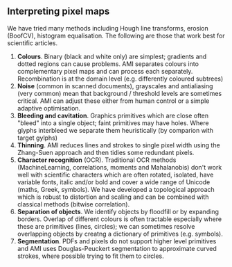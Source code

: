 ## **Interpreting pixel maps**
We have tried many methods including Hough line transforms, erosion (BoofCV), histogram equalisation. The following are those that work best for scientific articles.

 1. **Colours**. Binary (black and white only) are simplest; gradients and dotted regions can cause problems. AMI separates colours into complementary pixel maps and can process each separately. Recombination is at the domain level (e.g. differently coloured subtrees)
 2. **Noise** (common in scanned documents), grayscales and antialiasing (very common) mean that background / threshold levels are sometimes critical. AMI can adjust these either from human control or a simple adaptive optimisation. 
 3. **Bleeding and cavitation**. Graphics primitives which are close often "bleed" into a single object; faint primitives may have holes. Where glyphs interbleed we separate them heuristically (by comparion with target gylphs)
 4. **Thinning**. AMI reduces lines and strokes to single pixel width using the Zhang-Suen approach and then tidies some redundant pixels. 
 5. **Character recognition** (OCR). Traditional OCR methods (MachineLearning, correlations, moments and Mahalanobis) don't work well with scientific characters which are often rotated, isolated, have variable fonts, italic and/or bold and cover a wide range of Unicode (maths, Greek, symbols). We have developed a topological approach which is robust to distortion and scaling and can be combined with classical methods (bitwise correlation).
 6. **Separation of objects**. We identify objects by floodfill or by expanding borders. Overlap of different colours is often tractable especially where these are primitives (lines, circles); we can sometimes resolve overlapping objects by creatng a dictionary of primitives (e.g. symbols).
 7. **Segmentation**. PDFs and pixels do not support higher level primitives and AMI uses Douglas-Peuckert segmentation to approximate curved strokes, where possible trying to fit them to circles. 